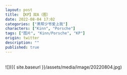 ```yaml
---
layout: post
title: 【KP】双A（图）
date: 2022-08-04 17:02
categories: ["黑帮少爷爱上我"]
characters: ["Kinn", "Porsche"]
tags: ["图片", "Kinn/Porsche", "KP"]
origin: twitter
description: ""
published: true
---
```


<br>
![]({{ site.baseurl }}/assets/media/image/20220804.jpg)
<br><br>
